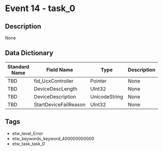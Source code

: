 # Event 14 - task_0

## Description
None

## Data Dictionary
|Standard Name|Field Name|Type|Description|Sample Value|
|---|---|---|---|---|
|TBD|fid_UcxController|Pointer|None|`None`|
|TBD|DeviceDescLength|UInt32|None|`None`|
|TBD|DeviceDescription|UnicodeString|None|`None`|
|TBD|StartDeviceFailReason|UInt32|None|`None`|

## Tags
* etw_level_Error
* etw_keywords_keyword_400000000000
* etw_task_task_0